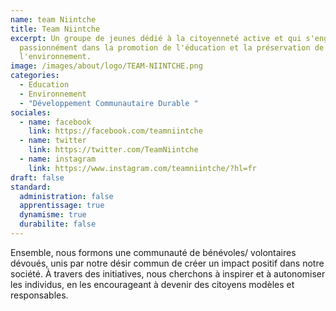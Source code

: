 ```yaml
---
name: team Niintche
title: Team Niintche
excerpt: Un groupe de jeunes dédié à la citoyenneté active et qui s'engage
  passionnément dans la promotion de l'éducation et la préservation de
  l'environnement.
image: /images/about/logo/TEAM-NIINTCHE.png
categories:
  - Education
  - Environnement
  - "Développement Communautaire Durable "
sociales:
  - name: facebook
    link: https://facebook.com/teamniintche
  - name: twitter
    link: https://twitter.com/TeamNiintche
  - name: instagram
    link: https://www.instagram.com/teamniintche/?hl=fr
draft: false
standard:
  administration: false
  apprentissage: true
  dynamisme: true
  durabilite: false
---
```


Ensemble, nous formons une communauté de bénévoles/ volontaires dévoués, unis par notre désir commun de créer un impact positif dans notre société. À travers des initiatives, nous cherchons à inspirer et à autonomiser les individus, en les encourageant à devenir des citoyens modèles et responsables.
